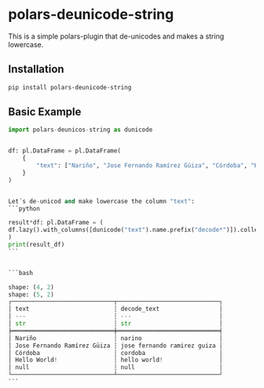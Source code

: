# polars-deunicode-string

This is a simple polars-plugin that de-unicodes and makes a string lowercase.

## Installation

```bash
pip install polars-deunicode-string
```

## Basic Example

````python
import polars-deunicos-string as dunicode


df: pl.DataFrame = pl.DataFrame(
    {
        "text": ["Nariño", "Jose Fernando Ramírez Güiza", "Córdoba", "Hello World!", None],
    }
)


Let´s de-unicod and make lowercase the column "text":
```python

result*df: pl.DataFrame = (
df.lazy().with_columns([dunicode("text").name.prefix("decode*")]).collect()
)
print(result_df)
```


```bash

shape: (4, 2)
shape: (5, 2)
┌─────────────────────────────┬─────────────────────────────┐
│ text                        ┆ decode_text                 │
│ ---                         ┆ ---                         │
│ str                         ┆ str                         │
╞═════════════════════════════╪═════════════════════════════╡
│ Nariño                      ┆ narino                      │
│ Jose Fernando Ramírez Güiza ┆ jose fernando ramirez guiza │
│ Córdoba                     ┆ cordoba                     │
│ Hello World!                ┆ hello world!                │
│ null                        ┆ null                        │
└─────────────────────────────┴─────────────────────────────┘
```
````
